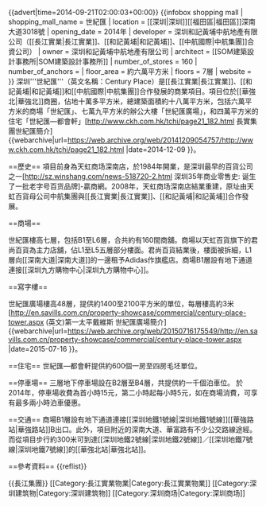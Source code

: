{{advert|time=2014-09-21T02:00:03+00:00}}
{{infobox shopping mall 
  | shopping_mall_name = 世紀匯
  | location = [[深圳|深圳]][[福田區|福田區]]深南大道3018號
  | opening_date = 2014年
  | developer = 深圳和記黃埔中航地產有限公司（[[長江實業|長江實業]]、[[和記黃埔|和記黃埔]]、[[中航國際|中航集團]]合資公司）
  | owner = 深圳和記黃埔中航地產有限公司
  | architect = [[SOM建築設計事務所|SOM建築設計事務所]]
  | number_of_stores = 160
  | number_of_anchors = 
  | floor_area = 約六萬平方米
  | floors = 7層
  | website = 
}}
深圳'''世紀匯'''（英文名稱：Century Place）是[[長江實業|長江實業]]、[[和記黃埔|和記黃埔]]和[[中航國際|中航集團]]合作發展的商業項目。項目位於[[華強北|華強北]]商圈，佔地十萬多平方米，總建築面積約十八萬平方米，包括六萬平方米的商場「世紀匯」、七萬九平方米的辦公大樓「世紀匯廣場」，和四萬平方米的住宅「世紀匯—都會軒」<ref>[http://www.ckh.com.hk/tchi/page21_182.html 長實集團世紀匯簡介] {{webarchive|url=https://web.archive.org/web/20141209054757/http://www.ckh.com.hk/tchi/page21_182.html |date=2014-12-09 }}</ref>。

==歷史==
項目前身為天虹商场深南店，於1984年開業，是深圳最早的百貨公司之一<ref>[http://sz.winshang.com/news-518720-2.html 深圳35年商业零售史: 诞生了一批老字号百货品牌]-贏商網</ref>。2008年，天虹商场深南店結業重建，原址由天虹百貨母公司中航集團與[[長江實業|長江實業]]、[[和記黃埔|和記黃埔]]合作發展。

==商場==

世紀匯樓高七層，包括B1至L6層，合共約有160間商舖。商場以天虹百貨旗下的君尚百貨為主力店舖，佔L1至L5五層部分樓面。君尚百貨結業後，樓面被拆細，L1層向[[深南大道|深南大道]]的一邊租予Adidas作旗艦店。商場B1層設有地下通道連接[[深圳九方購物中心|深圳九方購物中心]]。

==寫字樓==

世紀匯廣場樓高48層，提供約1400至2100平方米的單位，每層樓高約3米<ref>[http://en.savills.com.cn/property-showcase/commercial/century-place-tower.aspx (英文)第一太平戴維斯 世紀匯廣場簡介] {{webarchive|url=https://web.archive.org/web/20150716175549/http://en.savills.com.cn/property-showcase/commercial/century-place-tower.aspx |date=2015-07-16 }}</ref>。

==住宅==
世紀匯—都會軒提供約600個一房至四房毛坯單位。

==停車場==
三層地下停車場設在B2層至B4層，共提供約一千個泊車位。
於2014年，停車場收費為首小時15元，第二小時起每小時5元，如在商場消費，可享有最多兩小時泊車優惠。

==交通==
商場B1層設有地下通道連接[[深圳地鐵1號線|深圳地鐵1號線]][[華強路站|華強路站]]B出口。此外，項目附近的深南大道、華富路有不少公交路線途經。而從項目步行約300米可到達[[深圳地鐵2號線|深圳地鐵2號線]]／[[深圳地鐵7號線|深圳地鐵7號線]]的[[華強北站|華強北站]]。

==參考資料==
{{reflist}}

{{長江集團}}
[[Category:長江實業物業|Category:長江實業物業]]
[[Category:深圳建筑物|Category:深圳建筑物]]
[[Category:深圳商场|Category:深圳商场]]